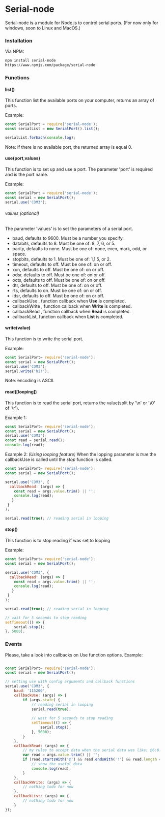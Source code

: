 # Serial-node
Serial-node is a module for Node.js to control serial ports. (For now only for windows, soon to Linux and MacOS.)
### Installation
Via NPM:
```sh
npm install serial-node 
https://www.npmjs.com/package/serial-node
```
### Functions
#### list()
This function list the available ports on your computer, returns an array of ports. 

Example:
```javascript
const SerialPort = require('serial-node');
const serialList = new SerialPort().list();

serialList.forEach(console.log); 

```
Note: if there is no available port, the returned array is equal 0.

#### use(port,values)
This function is to set up and use a port. 
The parameter 'port' is required and is the port name. 

Example:
```javascript
const SerialPort = require('serial-node');
const serial = new SerialPort();
serial.use('COM3');
```
###### values (optional)
The parameter 'values' is to set the parameters of a serial port.

 * baud, defaults to 9600. Must be a number you specify.
 * databits, defaults to 8. Must be one of: 8, 7, 6, or 5.
 * parity, defaults to none. Must be one of: none, even, mark, odd, or space.
 * stopbits, defaults to 1. Must be one of: 1,1.5, or 2.
 * timeout, defaults to off. Must be one of: on or off.
 * xon, defaults to off. Must be one of: on or off.
 * odsr, defaults to off. Must be one of: on or off.
 * octs, defaults to off. Must be one of: on or off.
 * dtr, defaults to off. Must be one of: on or off. 
 * rts, defaults to on. Must be one of: on or off.
 * idsr, defaults to off. Must be one of: on or off.
 * callbackUse , function callback when **Use** is completed.
 * callbackWrite , function callback when **Write** is completed.
 * callbackRead , function callback when **Read** is completed.
 * callbackList, function callback when **List** is completed.
  
#### write(value)
This function is to write the serial port. 

Example: 
```javascript
const SerialPort= require('serial-node');
const serial = new SerialPort();
serial.use('COM3');
serial.write('hi!');
```
Note: encoding is ASCII.
#### read([looping])
This function is to read the serial port, returns the value(split by '\n' or '\0' of '\r'). 

Example 1: 
```javascript
const SerialPort= require('serial-node');
const serial = new SerialPort();
serial.use('COM3'); 
const read = serial.read();
console.log(read);
```

Example 2: *(Using looping feature)*
When the lopping parameter is *true* the callbackUse is called until the *stop* function is called.
```javascript
const SerialPort= require('serial-node');
const serial = new SerialPort();

serial.use('COM3', { 
  callbackRead: (args) => {
    const read = args.value.trim() || '';
    console.log(read);
   }
 }
);

serial.read(true); // reading serial in looping
``` 
#### stop()
This function is to stop reading if was set to looping 

Example: 
```javascript
const SerialPort= require('serial-node');
const serial = new SerialPort();

serial.use('COM3', { 
  callbackRead: (args) => {
    const read = args.value.trim() || '';
    console.log(read);
   }
 }
);

serial.read(true); // reading serial in looping

// wait for 5 seconds to stop reading
setTimeout(() => {
    serial.stop();
}, 5000);
```

### Events
Please, take a look into callbacks on Use function options.
Example: 
```javascript

const SerialPort= require('serial-node');
const serial = new SerialPort();

// setting use with config arguments and callback functions
serial.use('COM3', {
    baud: '115200',
    callbackUse: (args) => {
        if (args.state) {
            // reading serial in looping
            serial.read(true);
 
            // wait for 5 seconds to stop reading
            setTimeout(() => {
                serial.stop();
            }, 5000);
        }
    },
    callbackRead: (args) => {
        // my rules to accept data when the serial data was like: @6:0!
        var read = args.value.trim() || '';
        if (read.startsWith('@') && read.endsWith('!') && read.length == 5) {
            // show the useful data
            console.log(read);
        }
    },
    callbackWrite: (args) => {
        // nothing todo for now
    },
    callbackList: (args) => {
        // nothing todo for now
    }
});
```

